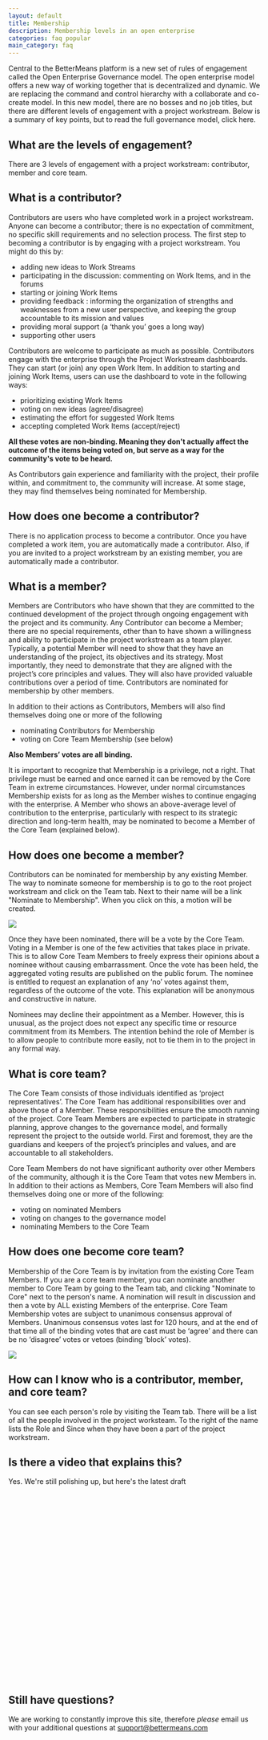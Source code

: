 ```yaml
---
layout: default
title: Membership
description: Membership levels in an open enterprise
categories: faq popular
main_category: faq
---
```


Central to the BetterMeans platform is a new set of rules of engagement called the Open Enterprise Governance model. The open enterprise model offers a new way of working together that is decentralized and dynamic. We are replacing the command and control hierarchy with a collaborate and co-create model. In this new model, there are no bosses and no job titles, but there are different levels of engagement with a project workstream. Below is a summary of key points, but to read the full governance model, click here.

What are the levels of engagement?
----------------------------------

There are 3 levels of engagement with a project workstream: contributor, member and core team.

What is a contributor?
----------------------

Contributors are users who have completed work in a project workstream. Anyone can become a contributor; there is no expectation of commitment, no specific skill requirements and no selection process. The first step to becoming a contributor is by engaging with a project workstream. You might do this by:

* adding new ideas to Work Streams
* participating in the discussion: commenting on Work Items, and in the forums
* starting or joining Work Items
* providing feedback : informing the organization of strengths and weaknesses from a new user perspective, and keeping the group accountable to its mission and values
* providing moral support (a ‘thank you’ goes a long way)
* supporting other users

Contributors are welcome to participate as much as possible. Contributors engage with the enterprise through the Project Workstream dashboards. They can start (or join) any open Work Item. In addition to starting and joining Work Items, users can use the dashboard to vote in the following ways:

* prioritizing existing Work Items
* voting on new ideas (agree/disagree)
* estimating the effort for suggested Work Items
* accepting completed Work Items (accept/reject)

<strong>All these votes are non-binding. Meaning they don't actually affect the outcome of the items being voted on, but serve as a way for the community's vote to be heard.</strong>

As Contributors gain experience and familiarity with the project, their profile within, and commitment to, the community will increase. At some stage, they may find themselves being nominated for Membership.


How does one become a contributor?
----------------------------------

There is no application process to become a contributor. Once you have completed a work item, you are automatically made a contributor. 
Also, if you are invited to a project workstream by an existing member, you are automatically made a contributor.

What is a member?
-------------------

Members are Contributors who have shown that they are committed to the continued development of the project through ongoing engagement with the project and its community. Any Contributor can become a Member; there are no special requirements, other than to have shown a willingness and ability to participate in the project workstream as a team player. Typically, a potential Member will need to show that they have an understanding of the project, its objectives and its strategy. Most importantly, they need to demonstrate that they are aligned with the project’s core principles and values. They will also have provided valuable contributions over a period of time. Contributors are nominated for membership by other members.


In addition to their actions as Contributors, Members will also find themselves doing one or more of the following

* nominating Contributors for Membership
* voting on Core Team Membership (see below)

<strong>Also Members’ votes are all binding. </strong>

It is important to recognize that Membership is a privilege, not a right. That privilege must be earned and once earned it can be removed by the Core Team in extreme circumstances. However, under normal circumstances Membership exists for as long as the Member wishes to continue engaging with the enterprise.
A Member who shows an above-average level of contribution to the enterprise, particularly with respect to its strategic direction and long-term health, may be nominated to become a Member of the Core Team (explained below).

How does one become a member?
-----------------------------

Contributors can be nominated for membership by any existing Member. The way to nominate someone for membership is to go to the root project workstream and click on the Team tab. Next to their name will be a link "Nominate to Membership". When you click on this, a motion will be created.

![](/images/team-f.png)

Once they have been nominated, there will be a vote by the Core Team. Voting in a Member is one of the few activities that takes place in private. This is to allow Core Team Members to freely express their opinions about a nominee without causing embarrassment. Once the vote has been held, the aggregated voting results are published on the public forum. The nominee is entitled to request an explanation of any ‘no’ votes against them, regardless of the outcome of the vote. This explanation will be anonymous and constructive in nature. 

Nominees may decline their appointment as a Member. However, this is unusual, as the project does not expect any specific time or resource commitment from its Members. The intention behind the role of Member is to allow people to contribute more easily, not to tie them in to the project in any formal way.

What is core team?
------------------

The Core Team consists of those individuals identified as ‘project representatives’. The Core Team has additional responsibilities over and above those of a Member. These responsibilities ensure the smooth running of the project. Core Team Members are expected to participate in strategic planning, approve changes to the governance model, and formally represent the project to the outside world. First and foremost, they are the guardians and keepers of the project’s principles and values, and are accountable to all stakeholders.

Core Team Members do not have significant authority over other Members of the community, although it is the Core Team that votes new Members in. In addition to their actions as Members, Core Team Members will also find themselves doing one or more of the following:

* voting on nominated Members
* voting on changes to the governance model
* nominating Members to the Core Team

How does one become core team?
------------------------------

Membership of the Core Team is by invitation from the existing Core Team Members. If you are a core team member, you can nominate another member to Core Team by going to the Team tab, and clicking "Nominate to Core" next to the person's name. A nomination will result in discussion and then a vote by ALL existing Members of the enterprise. Core Team Membership votes are subject to unanimous consensus approval of Members. Unanimous consensus votes last for 120 hours, and at the end of that time all of the binding votes that are cast must be ‘agree’ and there can be no ‘disagree’ votes or vetoes (binding ‘block’ votes).

![](/images/team2-f.png)

How can I know who is a contributor, member, and core team?
-----------------------------------------------------------

You can see each person's role by visiting the Team tab. There will be a list of all the people involved in the project worksteam. To the right of the name lists the Role and Since when they have been a part of the project workstream.

Is there a video that explains this?
------------------------------------
Yes. We're still polishing up, but here's the latest draft
<object width="480" height="385"><param name="movie" value="http://www.youtube.com/v/IdcAxGGRafc?fs=1&amp;hl=en_US"></param><param name="allowFullScreen" value="true"></param><param name="allowscriptaccess" value="always"></param><embed src="http://www.youtube.com/v/IdcAxGGRafc?fs=1&amp;hl=en_US" type="application/x-shockwave-flash" allowscriptaccess="always" allowfullscreen="true" width="480" height="385"></embed></object>

Still have questions? 
---------------------

We are working to constantly improve this site, therefore _please_ email us with your additional questions at <a href="mailto:support@bettermeans.com">support@bettermeans.com</a>